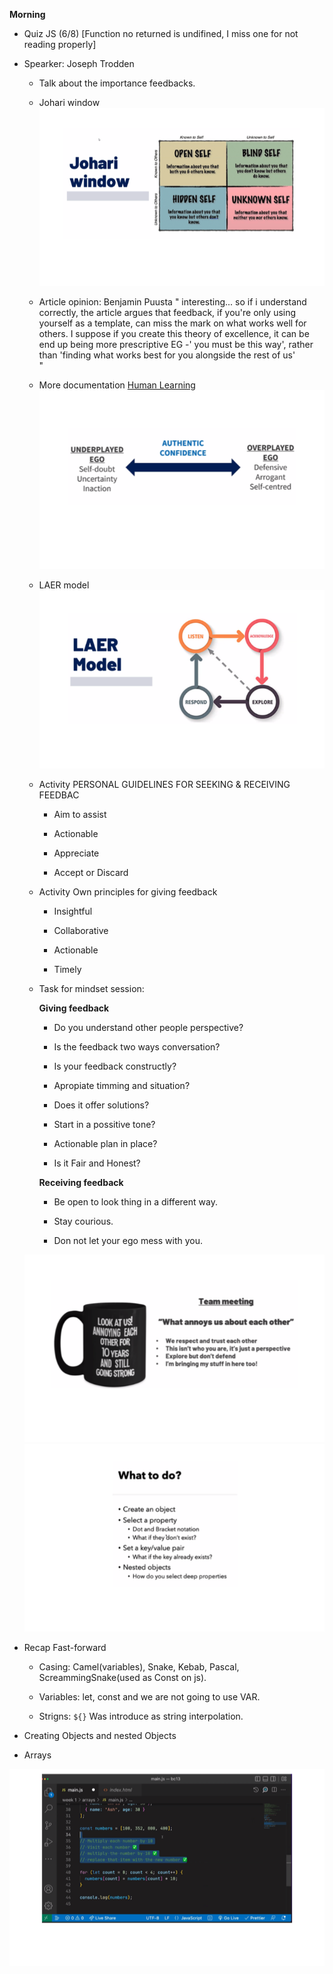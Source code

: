 **Morning**

- Quiz JS (6/8) [Function no returned is undifined, I miss one for not reading properly]


- Spearker: Joseph Trodden
    - Talk about the importance feedbacks.

    - Johari window
     ![plot](./img/17.png)

    
    - Article opinion: Benjamin Puusta
    "
        interesting... so if i understand correctly, the article argues that feedback, if you're only using yourself as a template, can miss the mark on what works well for others.  I suppose if you create this theory of excellence, it can be end up being more prescriptive EG -' you must be this way', rather than 'finding what works best for you alongside the rest of us'             
    "

    - More documentation [Human Learning](https://www.humanlearning.systems/)
     ![plot](./img/18.png)

    - LAER model
     ![plot](./img/19.png)

    - Activity PERSONAL GUIDELINES FOR SEEKING & RECEIVING FEEDBAC

        - Aim to assist

        - Actionable

        - Appreciate
        
        - Accept or Discard
        
    - Activity Own principles for giving feedback
        
        - Insightful

        - Collaborative

        - Actionable

        - Timely

    - Task for mindset session:

        **Giving feedback**

        - Do you understand other people perspective?

        - Is the feedback two ways conversation?

        - Is your feedback constructly?

        - Apropiate timming and situation?

        - Does it offer solutions?

        - Start in a possitive tone?

        - Actionable plan in place?

        - Is it Fair and Honest?

        **Receiving feedback**

        - Be open to look thing in a different way.

        - Stay courious.

        - Don not let your ego mess with you.

    ![plot](./img/20.png)
    ![plot](./img/21.png)

- Recap Fast-forward
    
    - Casing: Camel(variables), Snake, Kebab, Pascal, ScreammingSnake(used as Const on js).

    - Variables: let, const and we are not going to use VAR.

    - Strigns: `${}` Was introduce as string interpolation.

- Creating Objects and nested Objects

- Arrays

 ![plot](./img/22.png)